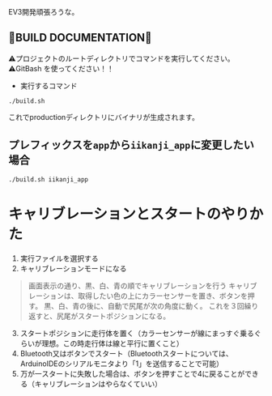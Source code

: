 EV3開発頑張ろうな。

## 🐳BUILD DOCUMENTATION🐳
⚠️プロジェクトのルートディレクトリでコマンドを実行してください。
⚠️GitBash を使ってください！！

- 実行するコマンド
```
./build.sh
```

これでproductionディレクトリにバイナリが生成されます。

## プレフィックスを`app`から`iikanji_app`に変更したい場合
```
./build.sh iikanji_app
```

# キャリブレーションとスタートのやりかた
1. 実行ファイルを選択する
2. キャリブレーションモードになる
>画面表示の通り、黒、白、青の順でキャリブレーションを行う
>キャリブレーションは、取得したい色の上にカラーセンサーを置き、ボタンを押す。
>黒、白、青の後に、自動で尻尾が次の角度に動く。
>これを３回繰り返すと、尻尾がスタートポジションになる。
3. スタートポジションに走行体を置く（カラーセンサーが線にまっすぐ乗るぐらいが理想。この時走行体は線と平行に置くこと）
4. Bluetooth又はボタンでスタート（Bluetoothスタートについては、ArduinoIDEのシリアルモニタより「1」を送信することで可能）
5. 万が一スタートに失敗した場合は、ボタンを押すことで4に戻ることができる（キャリブレーションはやらなくていい）
